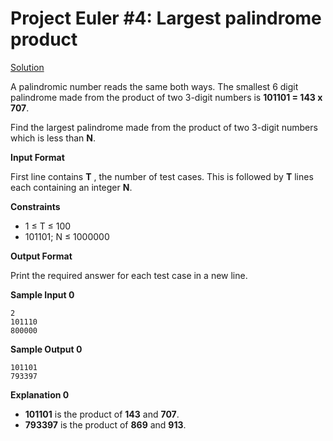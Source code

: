 # Project Euler #4: Largest palindrome product
[Solution](https://github.com/zhaohanson1/project_euler_plus/blob/master/4%20-%20Largest%palindrome%product/solution.md)

A palindromic number reads the same both ways. The smallest 6 digit palindrome made from the product of two 3-digit numbers is **101101 = 143 x 707**.

Find the largest palindrome made from the product of two 3-digit numbers which is less than **N**.

**Input Format**

First line contains **T** , the number of test cases. This is followed by **T** lines each containing an integer **N**.

**Constraints**
- 1 &le; T &le; 100
- 101101; N &le; 1000000

**Output Format**

Print the required answer for each test case in a new line.

**Sample Input 0**
```
2
101110
800000
```

**Sample Output 0**
```
101101
793397
```

**Explanation 0**
- **101101** is the product of **143** and **707**.
- **793397** is the product of **869** and **913**.
